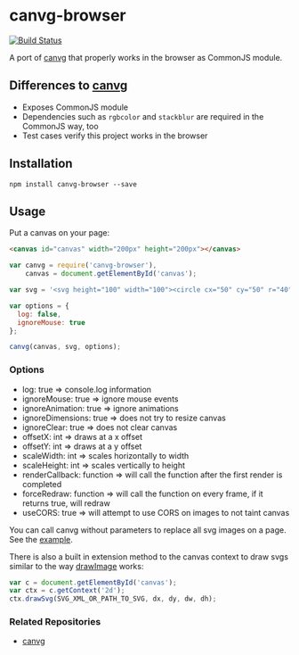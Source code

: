 # canvg-browser

[![Build Status](https://travis-ci.org/bpmn-io/canvg-browser.svg?branch=master)](https://travis-ci.org/bpmn-io/canvg-browser)

A port of [canvg](https://github.com/gabelerner/canvg) that properly works in the browser as CommonJS module.


## Differences to [canvg](https://github.com/gabelerner/canvg)

* Exposes CommonJS module
* Dependencies such as `rgbcolor` and `stackblur` are required in the CommonJS way, too
* Test cases verify this project works in the browser


## Installation
`npm install canvg-browser --save`


## Usage
Put a canvas on your page:

```html
<canvas id="canvas" width="200px" height="200px"></canvas>
```

```js
var canvg = require('canvg-browser'),
    canvas = document.getElementById('canvas');

var svg = '<svg height="100" width="100"><circle cx="50" cy="50" r="40" stroke="black" /></svg>';

var options = {
  log: false,
  ignoreMouse: true
};

canvg(canvas, svg, options);
```


### Options

* log: true => console.log information
* ignoreMouse: true => ignore mouse events
* ignoreAnimation: true => ignore animations
* ignoreDimensions: true => does not try to resize canvas
* ignoreClear: true => does not clear canvas
* offsetX: int => draws at a x offset
* offsetY: int => draws at a y offset
* scaleWidth: int => scales horizontally to width
* scaleHeight: int => scales vertically to height
* renderCallback: function => will call the function after the first render is completed
* forceRedraw: function => will call the function on every frame, if it returns true, will redraw
* useCORS: true => will attempt to use CORS on images to not taint canvas

You can call canvg without parameters to replace all svg images on a page. See the [example](http://gabelerner.github.io/canvg/examples/convert.htm).

There is also a built in extension method to the canvas context to draw svgs similar to the way [drawImage](http://www.w3.org/TR/2dcontext/#dom-context-2d-drawimage) works:
```javascript
var c = document.getElementById('canvas');
var ctx = c.getContext('2d');
ctx.drawSvg(SVG_XML_OR_PATH_TO_SVG, dx, dy, dw, dh);
```


### Related Repositories
* [canvg](https://github.com/gabelerner/canvg)
